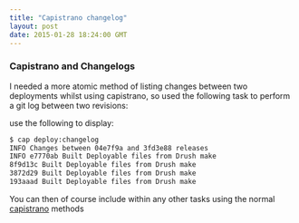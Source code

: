 ```yaml
---
title: "Capistrano changelog"
layout: post
date: 2015-01-28 18:24:00 GMT
---
```


### Capistrano and Changelogs

I needed a more atomic method of listing changes between two deployments whilst using capistrano, so used the following task to perform a git log between two revisions:


use the following to display:

```bash
$ cap deploy:changelog
INFO Changes between 04e7f9a and 3fd3e88 releases
INFO e7770ab Built Deployable files from Drush make
8f9d13c Built Deployable files from Drush make
3872d29 Built Deployable files from Drush make
193aaad Built Deployable files from Drush make
```

You can then of course include within any other tasks using the normal [capistrano](https://github.com/capistrano/capistrano) methods
